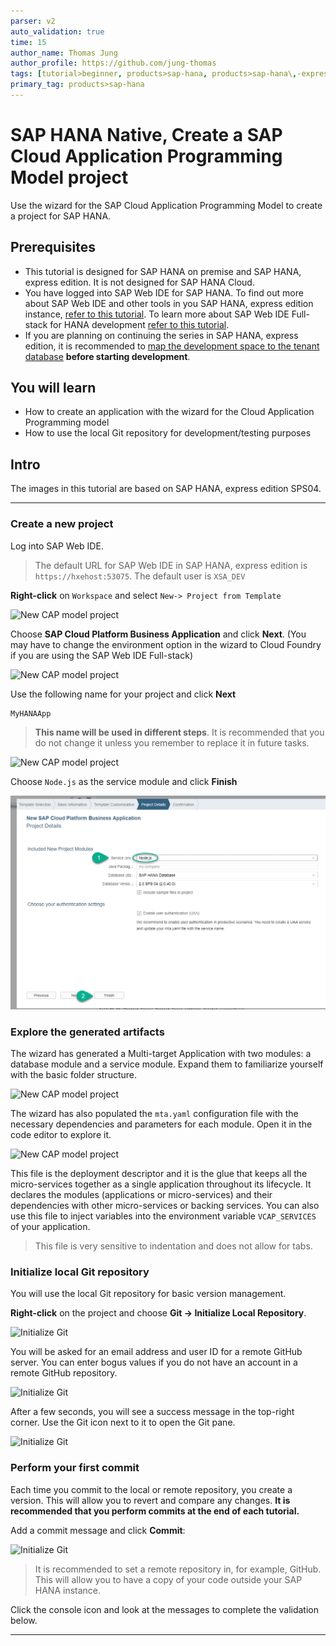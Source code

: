 ```yaml
---
parser: v2
auto_validation: true
time: 15
author_name: Thomas Jung
author_profile: https://github.com/jung-thomas
tags: [tutorial>beginner, products>sap-hana, products>sap-hana\,-express-edition]
primary_tag: products>sap-hana
---
```


# SAP HANA Native, Create a SAP Cloud Application Programming Model project
<!-- description --> Use the wizard for the SAP Cloud Application Programming Model to create a project for SAP HANA.

## Prerequisites
 - This tutorial is designed for SAP HANA on premise and SAP HANA, express edition. It is not designed for SAP HANA Cloud.
 - You have logged into SAP Web IDE for SAP HANA. To find out more about SAP Web IDE and other tools in you SAP HANA, express edition instance, [refer to this tutorial](xsa-explore-basics). To learn more about SAP Web IDE Full-stack for HANA development [refer to this tutorial](hana-trial-advanced-analytics).
 - If you are planning on continuing the series in SAP HANA, express edition, it is recommended to [map the development space to the tenant database](xsa-tenant-db-space) **before starting development**.


## You will learn
  - How to create an application with the wizard for the Cloud Application Programming model
  - How to use the local Git repository for development/testing purposes

## Intro
The images in this tutorial are based on SAP HANA, express edition SPS04.

---

### Create a new project


Log into SAP Web IDE.

> The default URL for SAP Web IDE in SAP HANA, express edition is `https://hxehost:53075`. The default user is `XSA_DEV`

**Right-click** on `Workspace` and select `New-> Project from Template`

![New CAP model project](1.png)

Choose **SAP Cloud Platform Business Application** and click **Next**. (You may have to change the environment option in the wizard to Cloud Foundry if you are using the SAP Web IDE Full-stack)

![New CAP model project](2.png)

Use the following name for your project and click **Next**

```Name
MyHANAApp
```
> **This name will be used in different steps**. It is recommended that you do not change it unless you remember to replace it in future tasks.

![New CAP model project](3_4.png)

Choose `Node.js` as the service module and click **Finish**

![New CAP model project](4_4.png)


### Explore the generated artifacts


The wizard has generated a Multi-target Application with two modules: a database module and a service module. Expand them to familiarize yourself with the basic folder structure.

![New CAP model project](5.png)

The wizard has also populated the `mta.yaml` configuration file with the necessary dependencies and parameters for each module. Open it in the code editor to explore it.

![New CAP model project](6.png)

This file is the deployment descriptor and it is the glue that keeps all the micro-services together as a single application throughout its lifecycle. It declares the modules (applications or micro-services) and their dependencies with other micro-services or backing services. You can also use this file to inject variables into the environment variable `VCAP_SERVICES` of your application.

> This file is very sensitive to indentation and does not allow for tabs.




### Initialize local Git repository


You will use the local Git repository for basic version management.

**Right-click** on the project and choose **Git -> Initialize Local Repository**.

![Initialize Git](7.png)

You will be asked for an email address and user ID for a remote GitHub server. You can enter bogus values if you do not have an account in a remote GitHub repository.

![Initialize Git](8_x.png)

After a few seconds, you will see a success message in the top-right corner. Use the Git icon next to it to open the Git pane.

![Initialize Git](8.png)


### Perform your first commit


Each time you commit to the local or remote repository, you create a version. This will allow you to revert and compare any changes.
**It is recommended that you perform commits at the end of each tutorial.**


Add a commit message and click **Commit**:

![Initialize Git](9.png)

> It is recommended to set a remote repository in, for example, GitHub. This will allow you to have a copy of your code outside your SAP HANA instance.

Click the console icon and look at the messages to complete the validation below.



---
